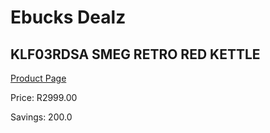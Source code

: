 
# Ebucks Dealz
## KLF03RDSA SMEG RETRO RED KETTLE
[Product Page](https://www.ebucks.com/web/shop/productSelected.do?prodId=258485614&catId=704985963)

Price: R2999.00

Savings: 200.0


	